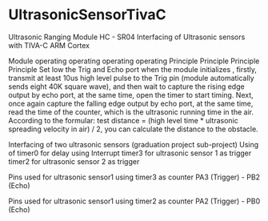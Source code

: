 # UltrasonicSensorTivaC

Ultrasonic Ranging Module HC - SR04 
Interfacing of Ultrasonic sensors with TIVA-C ARM Cortex


Module operating operating operating operating Principle Principle Principle Principle
Set low the Trig and Echo port when the module initializes , firstly, transmit
at least 10us high level pulse to the Trig pin (module automatically sends eight
40K square wave), and then wait to capture the rising edge output by echo port,
at the same time, open the timer to start timing. Next, once again capture the
falling edge output by echo port, at the same time, read the time of the counter,
which is the ultrasonic running time in the air. According to the formular: test
distance = (high level time * ultrasonic spreading velocity in air) / 2, you can
calculate the distance to the obstacle.


Interfacing of two ultrasonic sensors (graduation project sub-project)
Using of 
timer0 for delay using Interrupt
timer3 for ultrasonic sensor 1 as trigger      
timer2 for ultrasonic sensor 2 as trigger

Pins used for ultrasonic sensor1 using timer3 as counter
PA3 (Trigger)  -   PB2 (Echo)

Pins used for ultrasonic sensor1 using timer2 as counter
PA2 (Trigger)  -   PB0  (Echo)

